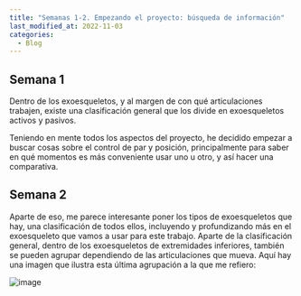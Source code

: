```yaml
---
title: "Semanas 1-2. Empezando el proyecto: búsqueda de información"
last_modified_at: 2022-11-03
categories:
  - Blog
---
```

## Semana 1

Dentro de los exoesqueletos, y al margen de con qué articulaciones trabajen, existe una clasificación general que los divide en exoesqueletos activos y pasivos.

Teniendo en mente todos los aspectos del proyecto, he decidido empezar a buscar cosas sobre el control de par y posición, principalmente para saber en qué momentos es más conveniente usar uno u otro, y así hacer una comparativa.

## Semana 2

Aparte de eso, me parece interesante poner los tipos de exoesqueletos que hay, una clasificación de todos ellos, incluyendo y profundizando más en el exoesqueleto que vamos a usar para este trabajo. Aparte de la clasificación general, dentro de los exoesqueletos de extremidades inferiores, también se pueden agrupar dependiendo de las articulaciones que mueva. Aquí hay una imagen que ilustra esta última agrupación a la que me refiero:

![image](https://user-images.githubusercontent.com/72878061/199665790-45ac338d-230b-4056-817a-ae134297fe41.png)
